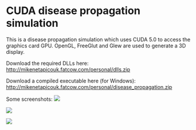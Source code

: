 CUDA disease propagation simulation
===================================

This is a disease propagation simulation which uses CUDA 5.0 to access the graphics card GPU. OpenGL, FreeGlut and Glew are used to generate a 3D display.

Download the required DLLs here: http://mikenetapicouk.fatcow.com/personal/dlls.zip

Download a compiled executable here (for Windows): http://mikenetapicouk.fatcow.com/personal/disease_propagation.zip

Some screenshots:
![](http://mikenetapicouk.fatcow.com/personal/alot_of_actors.png)

![](http://mikenetapicouk.fatcow.com/personal/alot_of_actors_finished_1.png)

![](http://mikenetapicouk.fatcow.com/personal/alot_of_actors_finished_2.png)